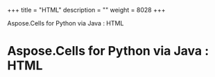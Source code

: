 +++
title = "HTML" 
description = "" 
weight = 8028 
+++

Aspose.Cells for Python via Java : HTML  

# Aspose.Cells for Python via Java : HTML


